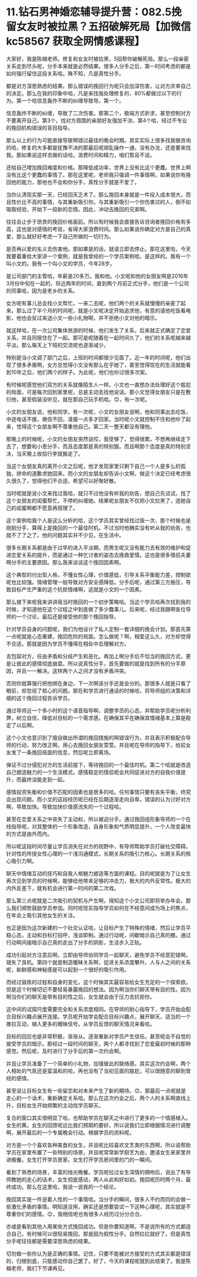 # 11.钻石男神婚恋辅导提升营：082.5挽留女友时被拉黑？五招破解死局【加微信 kc58567 获取全网情感课程】

大家好，我是陈楠老师。修复和女友时被拉黑，5招帮你破解死局。那么一段亲密关系走到尽头呢，分手本来就是必然结果。很多人分手之后，第一时间考虑的都是如何强行留住这段关系哈。殊不知，凡是真性分手。

都是对方深思熟虑的结果。那么错误的挽回行为呢只会加深伤害，让对方庆幸自己的决定。那么在我的印象中哈，凡是来找我处理修复的，80%都做过以下的行为。第一个哈信息轰炸不断的纠缠导致导。第一个。

信息轰炸不断的纠缠，导致了二次伤害。那第二个，极端方式祈求，甚至控制对方不要离开自己。第3个，找对方周围的亲朋好友强加干涉。第4个哈，经过不专业的挽回机构错误的盲目指导。

那么以上的行为可能直接导致啊错过最佳的晚会时期。其实实际上很多找我做咨询的哈，修复的大多都是犹豫不决的那最后呢胡乱操作一通，没有办法，还是要来找我。那如果说这样去做的话哈，浪费时间和精力，咱们暂且不说。

还给自己增加挽回难度和价格。那降低成功率，世界上没有比这个更蠢。世界上啊没有比这个更蠢的事情了。那在这里呢，老师我只强调一件事情啊，如果说你有挽回他的能力，那他也不会和你分手，真性分手就是不爱了。

当你认清现实那一天，已经回天乏术了。那么挽回本身就是一件投入成本很大，而且性价比不高的事情，与其重新吸引你。与其重新吸引一个你伤害过的人，倒不如吸取经验，开始下一段新的恋情。因此，冲动去挽回的兄弟啊。

往往会止步于昂贵的挽回价格面前。所以有时候我会直接告诉咨询者挽回价格有多高，这也是对感情的考验，省得大家浪费时间。那么如果说你确定对方是自己的真爱，那么就好好考虑一下自己所做的一切行为。

是否再以爱的名义去伤害他。那如果是的话，就请立即去停止。那在这里哈，今天我要着重给大家讲一个案例，就是我曾经的一个学员案例哈，是这样的。我有一个叫小文的。我有一个叫小文的学员，今年28岁。

是公司部门的主管哈，年薪是20多万。我和他。小文呢和他的女朋友啊是2016年3月份中旬在一起的，将近两年的时间，直到两个月前正式分手，他们是一个公司的同事哈，因为是老乡的关系。

女方呢有事儿总会找小文帮忙。一来二去呢，他们两个的关系就慢慢的亲密了起来。那么过了半个月的时间呢，就是小文呢决定开始追求他，有意的请他吃饭看电影，他也会反过来送小文一些小礼物啊，并不拒绝小文对他的暗示。

就这样哈，在一次公司集体旅游的时候，他们发生了关系，后来就正式确定了恋爱关系，并且同居住在了一起。那可是呢随着在一起时间久了，他们的关系呢越来越平淡。那么每天上下班的交流呢也逐渐减少。

特别是当小文调了部门之后，上班的时间都很少见面了。近一年的时间呢，他们出现了很多矛盾啊，女方总觉得小文没有那么在乎她了，甚至觉得现在的生活就能看到10年之后，他们两个的样子。为此呢，他们也吵过很多次架。

有时候呢感觉他们双方的关系就像陌生人一样。小文也一直想办法处理好这个尴尬的局面，可是每次回到家里呢，总是主动去找他说话。那小文觉得女朋友只是在敷衍他，甚至假装没听见，就在那自己玩手机哈。😊，有一次呢。

小文的女朋友说，他和同学。有一次呢，小文的女朋友说啊，他和同事出去吃饭，中途电话不接，微信不回，凌晨一点多才回家。当时呢小文就控制不住和他吵了起来，觉得这个女朋友啊不尊重他自己。第二天一整天都没有理他。

那晚上的时候呢，小文的女朋友突然说哎，我受够了，觉得很累。不想再继续走下去了，想要和小恩分手，而且态度那是真的特别狠。而且啊那个态度是真的特别坚决，当天晚上收拾行李就搬走了。

当这个女朋友真的离开小文之后呢，他才发现家里只剩下自己一个人是多么的孤独，拼命的道歉求她回来。而小文的女朋友却告诉小文啊，做这个决定已经考虑很久很久了，觉得他们不合适，希望可以好聚好散。

当时呢就是说小文来找过我哈，就只不过他没有听我的劝告，想自己先试试，找了这个女朋友的闺蜜帮忙，不停的纠缠她。结果呢女朋友不仅把小文拉黑了，连她自己的闺蜜啊都不愿意再搭理了。

这个案例哈我个人是这么分析的哈，这个学员其实曾经找过我一次，那个时候也是刚刚分手，算得上是挽回的一个最佳时机。不过当时他确实没有听从我的劝告，也就不了了之了。他的问题其实并不少见，在生活中。

很多长期关系都是由于过早的进入平淡期，而男生呢又没有能力去有效的维护和促进恋爱关系的提升，而是通过一种乞讨者的姿态去挽救爱情。这也是很多情侣夫妻啊分手的主要原因。那么我来谈谈这个挽回因素啊。

这个典型的付出型人格，不懂女性心理，价值感低，引导关系平衡能力差，控制欲呢也比较强。情绪管理一般导致对方安全感降低。分手后呢，通过第三方施压，导致目标产生严重的这个抗拒情绪啊，这就是小文的一个因素。

那么接下来呢我来讲讲我当时挽回的一个初步策略哈。当这个学员哈再次找到我的时候，才知道他在这个过程之中到底做了多少蠢事儿。后来呢，经过我跟啊各位导师的一个讨论，最后还是接受他的那个挽回指导。

针对学员自身的问题呢，我们为他设计了私人定制一套详细的挽会计划。那首先第一点呢就是心态重建，挽回危险的局面。怎么做呢？啊，相爱这么久，对方却觉得不合适，那就是因为学员不懂得在相处中去理解对方。

去包容对方，任由矛盾和分歧产生和恶化。再加上啊分手后不恰当的挽回方式，更是让彼此的感情彻底崩盘。所以说真性分手，首先要做的就是找到所有的分手原因，并且一一解决。这样两个人之间才没有矛盾冲突。

否则你就算强行把他绑在身边，下一次啊该分手还是会分的。那很多人就是只看了眼前，却忽视了核心的问题。那在和学员进行通话的时候哈，将导师组的决策和详细的这个挽回过程告诉学员。

通过导师近一个多小时的这个语音指导啊，调整学员的心态，并帮助学员呢分析利弊，树立自信，降低对目标的一个需求感。在确保其平在确保其情绪基本上算是稳定了以后啊。

这个小文也意识到了擅自做出所谓的挽回措施的啊错误行为，并且表示积极配合导师的行动，努力改正啊，用心去挽回女朋友萱萱。并且呢在导师的指导下，给前女友发了一条挽回局面的信息，然后呢立即离场。

保证不过分侵犯对方的生活前提下，等待挽回的一个最佳时机。第二个哈就是改造自己塑造魅力的一个生活模式。感情稳定的情侣呢会共同促进对方的自我价值提升，而最终没能走到一起。

感情投资失衡和价值不匹配的因素也是居多的哈。任何事情只要有丧失平衡，终究会出现问题。而小文的这段经历呢已经在后期逐渐走向自卑。错误的认为讨好对方啊，导致加快。导致加快价值感流失的一个过程哈。

甚至在恋爱关系之中丧失了主动权，所以被迫分手。通过挽回组形象导师的一个在线指导呢，对其整体的一个形象改造，自身形象和气质明显提升，一个人改变最快的方式是由外而内。

所以呢这段时间尽量让学员消失在对方的视野中，有导师帮助学员打破社交障碍。针对性的传授女性心理的一个浅沟通模式，长期关系的吸引力核心。长期关系的核心吸引力啊。

聊天中情绪互动的技巧和自我人格魅力塑造等方面的课程。目的呢就是为了让女生再次见到学员的时候啊，能够给他带来足够的冲击力，极大的内外反常性。极大的内外反差下，就有机会进行第一时间的第二次戏。

那么第三点呢就是二次吸引的契机与产生啊，得知这个小文公司即将举办年会。那么我们顺势鼓励学员参加。同时呢现实指导学员如何在不经意间成为场上的焦点，在年会上吸引其他女生的关注。

也正是因为这次新建的一个社交认证哈，让目标产生了特殊的情绪，然后让学员平稳心态，主动和目标打招呼，浅谈即制。通过行动呢，间歇暗示自己真的撤。通过行动啊间接暗示自己真的走出了分手的阴影，生活步入正轨。

成功引起对方注意后啊，立即由导师协同学员一起聊天，避免学员不经意犯错啊，错失了良机。第四个就是制造暧昧关系啊，促进关系浓度攀升。人与人之间的关系呢，新鲜感和神秘感是可以起到一个很好的吸引作用。

而经过锻炼的过程和自身的变化，这个时候其实最容易给女生充足的一个探索欲。但是这个时候切记不要轻易暴露挽回的想法。因为啊当你们聊天带有目的性。因为啊当你们的聊天是带有目的性之后，女生就会由于压力去抗拒你。

这中间的试探尺度需要完全和关系浓度相同。在导师的耐心指导下，学员开始会配合目标兴趣点展开连接。学员呢开始学会配合目标兴趣点，展开聊天，适当的一个推拉互动，植入更多的暧昧信号。从学员反馈的聊天情况来看哈。

目标的回应也是非常积极，渐渐从。逐渐重新对学员产生信任。甚至呢会不自觉的接受学员的暗示。那经过一段时间的聊天，两个人都寻找到了恋爱最初时候的那种感觉。然后呢，及时进行了分手后的第一次约会啊。

并且让学员准备了一个简单的小礼物，加强彼此的联络感。其实这次约会啊，两个人相处的气氛还是蛮温和的哈，再也没有了当初见面的尴尬，可以很随意的聊到曾经的感情。

甚至说让目标女生有一些留恋和对未来产生了新的期待。😊，那最后一点呢就是走心的一个话术，重新确定关系哈。那么在这次约会之后，两个人的关系啊直线上升，目标女生开始频繁的主动找学员聊天。

复合的窗口其实很明显了哈，也帮助学员在聊天之中进行了更多的一个情感植入。女生的黄。女生的回馈呢远比我们预期的要好。所以说我们立即根据情况进行调整啊，展开最后的一个专属晚会行动。根据学员的资料呢。

对方是一个个喜欢各种美食的女生，并且呢比较喜欢文艺类的东西啊，所以说帮助学员在家里布置了一些特别的场景，并且呢常常新学厨艺为由，邀请女生来家里共进晚餐。女生打开学员房家。女生打开学员房间里的门的一瞬间。

看到了熟悉的场景，丰富的烛光晚餐。学员呢拉过女生深情的拥吻后，说出了有导师教她的走心的话术，女生彻底感动，两人从此和好如初。挽回呢历时两个月，最终成功。那么在这里哈，我说一说我的一个结论。

挽回其实是一件逆着人性的一个事情哈。当分手的瞬间，很多人不约而同的会做一些激化矛盾的事情。明知道没用，确实还是想要尝试一下这种心理呢，其实就是不尊重你们的感情。😊，我相信呢也有很多人经历过分分合合。

亦或是看到其他人用某些方式挽回成功。但是你要知道啊，不是说所有的方式都适合自己，有时候可以很轻易挽回，那是因为假性分手。自然红红就好了。但是真性分手呢往往都是需要深思熟虑的结果。

切勿做一些你认为是正确的事情。记住，只要不能被对方接受的方式其实都是错误的，归根到底，只能感动你自己罢了。好了，今天的课程呢就到此结束了。我是陈楠老师，我们下节课再见。

